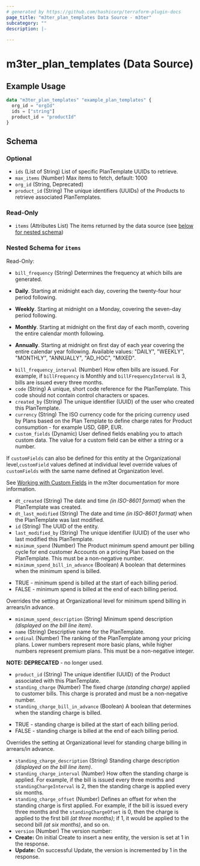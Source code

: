 ```yaml
---
# generated by https://github.com/hashicorp/terraform-plugin-docs
page_title: "m3ter_plan_templates Data Source - m3ter"
subcategory: ""
description: |-
  
---
```


# m3ter_plan_templates (Data Source)



## Example Usage

```terraform
data "m3ter_plan_templates" "example_plan_templates" {
  org_id = "orgId"
  ids = ["string"]
  product_id = "productId"
}
```

<!-- schema generated by tfplugindocs -->
## Schema

### Optional

- `ids` (List of String) List of specific PlanTemplate UUIDs to retrieve.
- `max_items` (Number) Max items to fetch, default: 1000
- `org_id` (String, Deprecated)
- `product_id` (String) The unique identifiers (UUIDs) of the Products to retrieve associated PlanTemplates.

### Read-Only

- `items` (Attributes List) The items returned by the data source (see [below for nested schema](#nestedatt--items))

<a id="nestedatt--items"></a>
### Nested Schema for `items`

Read-Only:

- `bill_frequency` (String) Determines the frequency at which bills are generated.

* **Daily**. Starting at midnight each day, covering the twenty-four hour period following.

* **Weekly**. Starting at midnight on a Monday, covering the seven-day period following.

* **Monthly**. Starting at midnight on the first day of each month, covering the entire calendar month following.

* **Annually**. Starting at midnight on first day of each year covering the entire calendar year following.
Available values: "DAILY", "WEEKLY", "MONTHLY", "ANNUALLY", "AD_HOC", "MIXED".
- `bill_frequency_interval` (Number) How often bills are issued. 
For example, if `billFrequency` is Monthly and `billFrequencyInterval` is 3, bills are issued every three months.
- `code` (String) A unique, short code reference for the PlanTemplate. This code should not contain control characters or spaces.
- `created_by` (String) The unique identifier (UUID) of the user who created this PlanTemplate.
- `currency` (String) The ISO currency code for the pricing currency used by Plans based on the Plan Template to define charge rates for Product consumption - for example USD, GBP, EUR.
- `custom_fields` (Dynamic) User defined fields enabling you to attach custom data. The value for a custom field can be either a string or a number.

If `customFields` can also be defined for this entity at the Organizational level,`customField` values defined at individual level override values of `customFields` with the same name defined at Organization level.

See [Working with Custom Fields](https://www.m3ter.com/docs/guides/creating-and-managing-products/working-with-custom-fields) in the m3ter documentation for more information.
- `dt_created` (String) The date and time *(in ISO-8601 format)* when the PlanTemplate was created.
- `dt_last_modified` (String) The date and time *(in ISO-8601 format)* when the PlanTemplate was last modified.
- `id` (String) The UUID of the entity.
- `last_modified_by` (String) The unique identifier (UUID) of the user who last modified this PlanTemplate.
- `minimum_spend` (Number) The Product minimum spend amount per billing cycle for end customer Accounts on a pricing Plan based on the PlanTemplate. This must be a non-negative number.
- `minimum_spend_bill_in_advance` (Boolean) A boolean that determines when the minimum spend is billed.

* TRUE - minimum spend is billed at the start of each billing period.
* FALSE - minimum spend is billed at the end of each billing period.

Overrides the setting at Organizational level for minimum spend billing in arrears/in advance.
- `minimum_spend_description` (String) Minimum spend description *(displayed on the bill line item)*.
- `name` (String) Descriptive name for the PlanTemplate.
- `ordinal` (Number) The ranking of the PlanTemplate among your pricing plans. Lower numbers represent more basic plans, while higher numbers represent premium plans. This must be a non-negative integer.

**NOTE:** **DEPRECATED** - no longer used.
- `product_id` (String) The unique identifier (UUID) of the Product associated with this PlanTemplate.
- `standing_charge` (Number) The fixed charge *(standing charge)* applied to customer bills. This charge is prorated and must be a non-negative number.
- `standing_charge_bill_in_advance` (Boolean) A boolean that determines when the standing charge is billed.

* TRUE - standing charge is billed at the start of each billing period.
* FALSE - standing charge is billed at the end of each billing period.

Overrides the setting at Organizational level for standing charge billing in arrears/in advance.
- `standing_charge_description` (String) Standing charge description *(displayed on the bill line item)*.
- `standing_charge_interval` (Number) How often the standing charge is applied. 
For example, if the bill is issued every three months and `standingChargeInterval` is 2, then the standing charge is applied every six months.
- `standing_charge_offset` (Number) Defines an offset for when the standing charge is first applied. 
For example, if the bill is issued every three months and the `standingChargeOfset` is 0, then the charge is applied to the first bill *(at three months)*; if 1, it would be applied to the second bill *(at six months)*, and so on.
- `version` (Number) The version number:
- **Create:** On initial Create to insert a new entity, the version is set at 1 in the response.
- **Update:** On successful Update, the version is incremented by 1 in the response.
